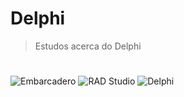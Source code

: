 # Delphi
> Estudos acerca do Delphi
#
![Embarcadero](https://img.shields.io/badge/Embarcadero-white?style=for-the-badge&logo=embarcadero&logoColor=ED1F35)
![RAD Studio](https://img.shields.io/badge/RAD%20Studio-white?style=for-the-badge&logo=radstudio&logoColor=E62431)
![Delphi](https://img.shields.io/badge/Delphi-white?style=for-the-badge&logo=delphi&logoColor=E62431)
